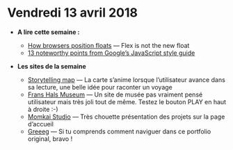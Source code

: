 Vendredi 13 avril 2018
===========================

- **A lire cette semaine :**
    + [How browsers position floats](https://float-layout.glitch.me/) — Flex is not the new float
    + [13 noteworthy points from Google’s JavaScript style guide](https://medium.freecodecamp.org/google-publishes-a-javascript-style-guide-here-are-some-key-lessons-1810b8ad050b)
    
- **Les sites de la semaine**
    + [Storytelling map](https://tympanus.net/Development/StorytellingMap/) — La carte s’anime lorsque l’utilisateur avance dans sa lecture, une belle idée pour raconter un voyage
    + [Frans Hals Museum](https://www.franshalsmuseum.nl/en/) — Un site de musée pas vraiment pensé utilisateur mais très joli tout de même. Testez le bouton PLAY en haut à droite :-)
    + [Momkai Studio](https://www.momkai.com/) — Très chouette présentation des projets sur la page d’accueil
    + [Greeeg](https://greeeg.com/) — Si tu comprends comment naviguer dans ce portfolio original, bravo !
        